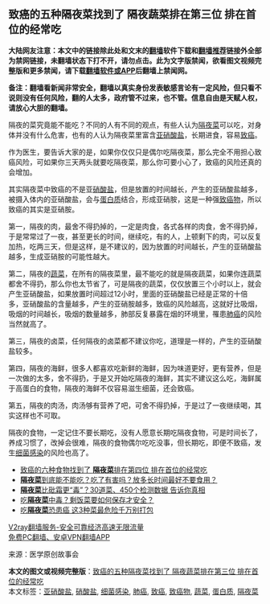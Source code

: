  <h2>致癌的五种隔夜菜找到了 隔夜蔬菜排在第三位 排在首位的经常吃</h2> <p class="notice"><b>大陆网友注意：本文中的链接除此处和文末的<a href="https://github.com/bannedbook/fanqiang" >翻墙</a>软件下载和<a href="https://github.com/killgcd/justmysocks/blob/master/README.md">翻墙推荐</a>链接外全部为禁网链接，未翻墙状态下打不开，请勿点击。此为文字版禁闻，欲看图文视频完整版和更多禁闻，请下载<a href="https://github.com/bannedbook/fanqiang">翻墙软件或APP</a>后翻墙上禁闻网。</p><p>备注：翻墙看新闻非常安全，翻墙以真实身份发表敏感言论有一定风险，但只看不说则没有任何风险，翻的人太多，政府管不过来，也不管。信息自由是天赋人权，请放心大胆的翻墙。</b></p>  <div class="entry"> <p id="conimg"></p> <p>隔夜的菜究竟能不能吃？不同的人有不同的观点，有些人认为<a href="https://www.bannedbook.org/bnews/tag/%E9%9A%94%E5%A4%9C%E8%8F%9C/" class="st_tag internal_tag" rel="tag" title="标签 隔夜菜 下的日志">隔夜菜</a>可以吃，对身体并没有什么危害，也有的人认为隔夜菜里富含<a href="https://www.bannedbook.org/bnews/tag/%E4%BA%9A%E7%A1%9D%E9%85%B8%E7%9B%90/" class="st_tag internal_tag" rel="tag" title="标签 亚硝酸盐 下的日志">亚硝酸盐</a>，长期进食，容易<a href="https://www.bannedbook.org/bnews/tag/%e8%87%b4%e7%99%8c/" class="st_tag internal_tag" rel="tag" title="标签 致癌 下的日志">致癌</a>。</p> <p>作为医生，要告诉大家的是，如果你仅仅只是偶尔吃隔夜菜，那么完全不用担心致癌风险，可如果你三天两头就要吃隔夜菜，那么你可要小心了，致癌的风险还真的会增加。</p> <p>其实隔夜菜中致癌的不是亚<a href="https://www.bannedbook.org/bnews/tag/%E7%A1%9D%E9%85%B8%E7%9B%90/" class="st_tag internal_tag" rel="tag" title="标签 硝酸盐 下的日志">硝酸盐</a>，但是放置的时间越长，产生的亚硝酸盐越多，被摄入体内的亚硝酸盐，会与<a href="https://www.bannedbook.org/bnews/tag/%E8%9B%8B%E7%99%BD%E8%B4%A8/" class="st_tag internal_tag" rel="tag" title="标签 蛋白质 下的日志">蛋白质</a>结合，形成亚硝胺，这是一种强<a href="https://www.bannedbook.org/bnews/tag/%e8%87%b4%e7%99%8c%e7%89%a9/" class="st_tag internal_tag" rel="tag" title="标签 致癌物 下的日志">致癌物</a>，所以致癌的其实是亚硝胺。</p>  <p>第一，隔夜的肉，最舍不得扔掉的，一定是肉食，各式各样的肉食，舍不得扔掉，于是常常过了一夜，甚至更长的时间，继续吃，有的人，上顿剩下的肉，可以反复加热，吃两三天，但是这样，是不建议的，因为放置的时间越长，产生的亚硝酸盐越多，生成亚硝胺的可能性越大。</p> <p></p> <p>第二，隔夜的<a href="https://www.bannedbook.org/bnews/tag/%e8%94%ac%e8%8f%9c/" class="st_tag internal_tag" rel="tag" title="标签 蔬菜 下的日志">蔬菜</a>，在所有的隔夜菜里，最不能吃的就是隔夜蔬菜，如果你连蔬菜都舍不得扔，那么你也太节省了，可是隔夜的蔬菜，仅仅放置三个小时以上，就会产生亚硝酸盐，如果放置时间超过12小时，里面的亚硝酸盐已经是正常的十倍多，亚硝酸盐的含量越多，产生的亚硝胺越多，致癌的风险越高，这就好比吸烟，吸烟的时间越长，吸烟的数量越多，肺部反复暴露在烟的环境里，罹患<a href="https://www.bannedbook.org/bnews/tag/%e8%82%ba%e7%99%8c/" class="st_tag internal_tag" rel="tag" title="标签 肺癌 下的日志">肺癌</a>的风险当然就高了。</p> <p>第三，隔夜的卤菜，任何隔夜的卤菜都不建议你吃，道理是一样的，产生的亚硝酸盐较多。</p>  <p>第四，隔夜的海鲜，很多人都喜欢吃新鲜的海鲜，因为味道更好，更有营养，但是一次做的太多，舍不得扔，于是又开始吃隔夜的海鲜，其实不建议这么吃，海鲜属于高蛋白的食物，隔夜的海鲜不仅容易滋生细菌，还会致癌。</p> <p>第五，隔夜的肉汤，肉汤够有营养了吧，可舍不得扔掉，于是过了一夜继续喝，其实这样也不可取。</p> <p>隔夜的食物，一定记住不要长期吃，没有人愿意长期吃隔夜食物，可是时间长了，养成习惯了，改掉会很难，隔夜的食物偶尔吃吃没事，但长期吃，即便不致癌，发生<a href="https://www.bannedbook.org/bnews/tag/%E7%BB%86%E8%8F%8C%E6%84%9F%E6%9F%93/" class="st_tag internal_tag" rel="tag" title="标签 细菌感染 下的日志">细菌感染</a>的风险也高了。</p> <p></p>  <ul class='op-related-articles' title='相关阅读'> <li><a href='https://www.bannedbook.org/bnews/health/20201106/1426673.html' target='_blank'>致癌的六种食物找到了 <b>隔夜菜</b>排在第四位 排在首位的经常吃</a></li> <li><a href='https://www.bannedbook.org/bnews/health/20201027/1420793.html' target='_blank'><b>隔夜菜</b>到底能不能吃？吃了有害吗？放多长时间最好不要食用？</a></li> <li><a href='https://www.bannedbook.org/bnews/health/20201021/1417435.html' target='_blank'><b>隔夜菜</b>比砒霜更“毒”？30道菜、450个检测数据 告诉你真相</a></li> <li><a href='https://www.bannedbook.org/bnews/comments/20201020/1417072.html' target='_blank'>吃<b>隔夜菜</b>中毒？剩饭菜要如何保存才安全？</a></li> <li><a href='https://www.bannedbook.org/bnews/lifebaike/20201016/1415014.html' target='_blank'>吃<b>隔夜菜</b>恐患癌 这3种菜最危险千万别打包</a></li> </ul> <p class="texttj"> <a href="https://www.bannedbook.org/forum23/topic22702.html" target="_blank">V2ray翻墙服务-安全可靠经济高速无限流量</a><br/> <a href="https://github.com/bannedbook/fanqiang/wiki/%E7%A6%81%E9%97%BB%E7%BD%91%E5%AE%89%E5%8D%93%E7%BF%BB%E5%A2%99%E6%96%B0%E9%97%BBAPP" target="_blank">免费PC翻墙、安卓VPN翻墙APP</a></p><p> 来源：医学原创故事会 </p><a name='sharetosocial'></a>       <div><b>本文的图文或视频完整版</b>：<a href='https://www.bannedbook.org/bnews/lifebaike/20201113/1430249.html'>致癌的五种隔夜菜找到了 隔夜蔬菜排在第三位 排在首位的经常吃</a></div>  </div><!--END ENTRY--> <div class="postfooter"> <div>本文标签：<a href="https://www.bannedbook.org/bnews/tag/%E4%BA%9A%E7%A1%9D%E9%85%B8%E7%9B%90/" rel="tag">亚硝酸盐</a>, <a href="https://www.bannedbook.org/bnews/tag/%E7%A1%9D%E9%85%B8%E7%9B%90/" rel="tag">硝酸盐</a>, <a href="https://www.bannedbook.org/bnews/tag/%E7%BB%86%E8%8F%8C%E6%84%9F%E6%9F%93/" rel="tag">细菌感染</a>, <a href="https://www.bannedbook.org/bnews/tag/%e8%82%ba%e7%99%8c/" rel="tag">肺癌</a>, <a href="https://www.bannedbook.org/bnews/tag/%e8%87%b4%e7%99%8c/" rel="tag">致癌</a>, <a href="https://www.bannedbook.org/bnews/tag/%e8%87%b4%e7%99%8c%e7%89%a9/" rel="tag">致癌物</a>, <a href="https://www.bannedbook.org/bnews/tag/%e8%94%ac%e8%8f%9c/" rel="tag">蔬菜</a>, <a href="https://www.bannedbook.org/bnews/tag/%E8%9B%8B%E7%99%BD%E8%B4%A8/" rel="tag">蛋白质</a>, <a href="https://www.bannedbook.org/bnews/tag/%E9%9A%94%E5%A4%9C%E8%8F%9C/" rel="tag">隔夜菜</a></div>  </div><!--END POSTFOOTER--> 